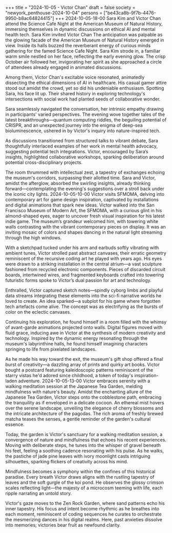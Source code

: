 +++
title = "2024-10-05 - Victor Chan"
draft = false
society = "newyork_penthouse-2024-10-04"
persons = ["be43ca8b-9f7b-4476-9950-b8ac64824415"]
+++
2024-10-05-18-00
Sara Kim and Victor Chan attend the Science Cafe Night at the American Museum of Natural History, immersing themselves in dynamic discussions on ethical AI and mental health tech.
Sara Kim invited Victor Chan
The anticipation was palpable as the glowing facade of the American Museum of Natural History emerged in view. Inside its halls buzzed the reverberant energy of curious minds gathering for the famed Science Cafe Night. Sara Kim strode in, a familiar warm smile nestled on her face, reflecting the early evening glow. The crisp October air followed her, invigorating her spirit as she approached a circle of attendees already engaged in animated discussions.

Among them, Victor Chan's excitable voice resonated, animatedly dissecting the ethical dimensions of AI in healthcare. His casual gamer attire stood out amidst the crowd, yet so did his undeniable enthusiasm. Spotting Sara, his face lit up. Their shared history in exploring technology's intersections with social work had planted seeds of collaborative wonder.

Sara seamlessly navigated the conversation, her intrinsic empathy drawing in participants' varied perspectives. The evening wove together tales of the latest breakthroughs—quantum computing riddles, the beguiling potential of CRISPR, and an unexpected journey into the enigma of deep-sea bioluminescence, ushered in by Victor's inquiry into nature-inspired tech.

As discussions transitioned from structured talks to vibrant debate, Sara thoughtfully interlaced examples of her work in mental health advocacy, suggesting potential tech integrations. Victor, encouraged by Sara’s insights, highlighted collaborative workshops, sparking deliberation around potential cross-disciplinary projects.

The room thrummed with intellectual zest, a tapestry of exchanges echoing the museum's corridors, surpassing their allotted time. Sara and Victor, amidst the afterglow, absorbed the swirling insights, already thinking forward—contemplating the evening's suggestions over a stroll back under the iconic city lights.
2024-10-05-10-00
Victor visits SFMOMA, delving into contemporary art for game design inspiration, captivated by installations and digital animations that spark new ideas.
Victor walked into the San Francisco Museum of Modern Art, the SFMOMA, with a curious glint in his almond-shaped eyes, eager to uncover fresh visual inspiration for his latest indie game. The museum’s grandeur welcomed him, with towering white walls contrasting with the vibrant contemporary pieces on display. It was an inviting mosaic of colors and shapes dancing in the natural light streaming through the high windows. 

With a sketchpad tucked under his arm and earbuds softly vibrating with ambient tunes, Victor strolled past abstract canvases, their erratic geometry reminiscent of the recursive coding art he played with years ago. His eyes were drawn to a striking installation in the central atrium—a vast sculpture fashioned from recycled electronic components. Pieces of discarded circuit boards, intertwined wires, and fragmented keyboards crafted into towering futuristic forms spoke to Victor’s dual passion for art and technology.

Enthralled, Victor captured sketch notes—spindly cyborg limbs and playful data streams integrating these elements into the sci-fi narrative worlds he loved to create. An idea sparked—a subplot for his game where forgotten tech artefacts come alive. The concept was as electrifying as the bursts of color on the eclectic canvases.

Continuing his exploration, he found himself in a room filled with the whimsy of avant-garde animations projected onto walls. Digital figures moved with fluid grace, inducing awe in Victor at the synthesis of modern creativity and technology. Inspired by the dynamic energy resonating through the museum's labyrinthine halls, he found himself imagining characters springing to life from pixelated landscapes.

As he made his way toward the exit, the museum's gift shop offered a final burst of creativity—a dazzling array of prints and quirky art books. Victor bought a postcard featuring kaleidoscopic patterns reminiscent of the starry vistas he'd adored since childhood, a token of today's inspiration-laden adventure.
2024-10-05-13-00
Victor embraces serenity with a walking meditation session at the Japanese Tea Garden, melding mindfulness with nature's beauty.
Amidst the enchanting allure of the Japanese Tea Garden, Victor steps onto the cobblestone path, embracing the tranquility as if enveloped in a delicate cocoon. An ethereal mist hovers over the serene landscape, unveiling the elegance of cherry blossoms and the intricate architecture of the pagodas. The rich aroma of freshly brewed matcha teases the senses, a gentle reminder of the garden's cultural essence.

Today, the garden is Victor's sanctuary for a walking meditation session, a convergence of nature and mindfulness that echoes his recent experiences. Moving with deliberate steps, he tunes into the whisper of gravel beneath his feet, feeling a soothing cadence resonating with his pulse. As he walks, the pastiche of jade pine leaves with ivory moonlight casts intriguing silhouettes, sparking flickers of creativity across his mind.

Mindfulness becomes a symphony within the confines of this historical paradise. Every breath Victor draws aligns with the rustling tapestry of leaves and the soft gurgle of the koi pond. He observes the glossy crimson scales reflecting light—the majesty of a microcosm teeming with life, each ripple narrating an untold story.

Victor's gaze moves to the Zen Rock Garden, where sand patterns echo his inner tapestry. His focus and intent become rhythmic as he breathes into each moment, reminiscent of coding sequences he curates to orchestrate the mesmerizing dances in his digital realms. Here, past anxieties dissolve into memories; victories bear fruit as newfound clarity.
